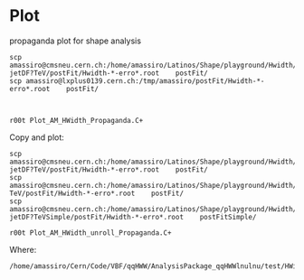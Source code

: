 Plot
====

propaganda plot for shape analysis
    
    scp amassiro@cmsneu.cern.ch:/home/amassiro/Latinos/Shape/playground/Hwidth/?jetDF?TeV/postFit/Hwidth-*-erro*.root    postFit/
    scp amassiro@lxplus0139.cern.ch:/tmp/amassiro/postFit/Hwidth-*-erro*.root    postFit/
 
 
 
    r00t Plot_AM_HWidth_Propaganda.C+


Copy and plot:
    
    scp amassiro@cmsneu.cern.ch:/home/amassiro/Latinos/Shape/playground/Hwidth/?jetDF?TeV/postFit/Hwidth-*-erro*.root    postFit/ 
    scp amassiro@cmsneu.cern.ch:/home/amassiro/Latinos/Shape/playground/Hwidth/*jetDF?TeV/postFit/Hwidth-*-erro*.root    postFit/ 
    scp amassiro@cmsneu.cern.ch:/home/amassiro/Latinos/Shape/playground/Hwidth/?jetDF?TeVSimple/postFit/Hwidth-*-erro*.root    postFitSimple/ 

    r00t Plot_AM_HWidth_unroll_Propaganda.C+
     
     
Where:

    /home/amassiro/Cern/Code/VBF/qqHWW/AnalysisPackage_qqHWWlnulnu/test/HWidth/Plot



 